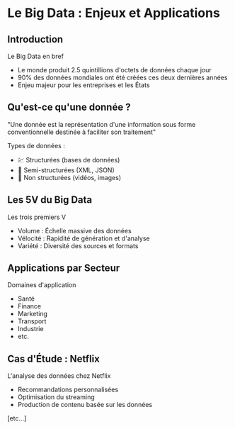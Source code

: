 # Le Big Data : Enjeux et Applications

## Introduction

Le Big Data en bref

<!-- slide:break-50 -->

- Le monde produit 2.5 quintillions d'octets de données chaque jour
- 90% des données mondiales ont été créées ces deux dernières années
- Enjeu majeur pour les entreprises et les États

## Qu'est-ce qu'une donnée ?

"Une donnée est la représentation d'une information sous forme conventionnelle destinée à faciliter son traitement"

<!-- slide:break-60 -->

Types de données :
- 💹 Structurées (bases de données)
- 📄 Semi-structurées (XML, JSON)
- 📼 Non structurées (vidéos, images)

## Les 5V du Big Data

Les trois premiers V

<!-- slide:break-50 -->

- Volume : Échelle massive des données
- Vélocité : Rapidité de génération et d'analyse
- Variété : Diversité des sources et formats

## Applications par Secteur

Domaines d'application

<!-- slide:break-60 -->

- Santé
- Finance
- Marketing
- Transport
- Industrie
- etc.

## Cas d'Étude : Netflix

L'analyse des données chez Netflix

<!-- slide:break-50 -->

- Recommandations personnalisées
- Optimisation du streaming
- Production de contenu basée sur les données

[etc...]